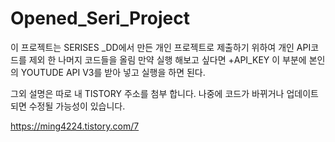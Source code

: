 # Opened_Seri_Project
이 프로젝트는 SERISES _DD에서 만든 개인 프로젝트로 제출하기 위하여 개인 API코드를 제외 한 나머지 코드들을 올림 만약 실행 해보고 싶다면
+API_KEY 이 부분에 본인의 YOUTUDE API V3를 받아 넣고 실행을 하면 된다.

그외 설명은 따로 내 TISTORY 주소를 첨부 합니다.
나중에 코드가 바뀌거나 업데이트 되면 수정될 가능성이 있습니다.

https://ming4224.tistory.com/7
